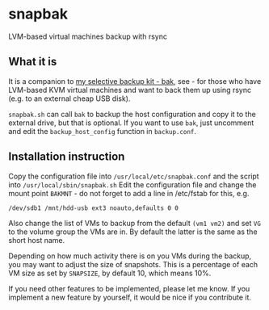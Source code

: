 snapbak
=======

LVM-based virtual machines backup with rsync

What it is
-------

It is a companion to [my selective backup kit - bak](http://ninuzzo.freehostia.com/sw/bak.html),
see -  for those who have LVM-based KVM virtual machines and want to back them
up using rsync (e.g. to an external cheap USB disk).

`snapbak.sh` can call `bak` to backup the host configuration and copy it to the
external drive, but that is optional. If you want to use `bak`, just uncomment
and edit the `backup_host_config` function in `backup.conf`.

Installation instruction
-------

Copy the configuration file into `/usr/local/etc/snapbak.conf` and the script
into `/usr/local/sbin/snapbak.sh` Edit the configuration file and change the
mount point `BAKMNT` - do not forget to add a line in /etc/fstab for this, e.g.

    /dev/sdb1 /mnt/hdd-usb ext3 noauto,defaults 0 0

Also change the list of VMs to backup from the default `(vm1 vm2)` and set `VG`
to the volume group the VMs are in. By default the latter is the same as the
short host name.

Depending on how much activity there is on you VMs during the backup, you may
want to adjust the size of snapshots. This is a percentage of each VM size as
set by `SNAPSIZE`, by default 10, which means 10%.

If you need other features to be implemented, please let me know. If you
implement a new feature by yourself, it would be nice if you contribute it.
